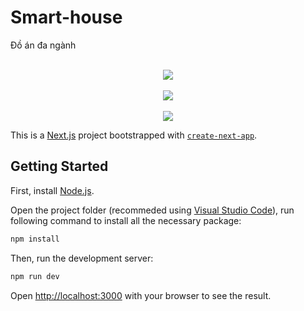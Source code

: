 # Smart-house
Đồ án đa ngành

<p align="center">
  <br>
  <img src="../screenshot/1.PNG">
  <br>
  <br>
  <img src="../screenshot/2.PNG">
  <br>
  <br>
  <img src="../screenshot/3.PNG">
  <br>
</p>


This is a [Next.js](https://nextjs.org/) project bootstrapped with [`create-next-app`](https://github.com/vercel/next.js/tree/canary/packages/create-next-app).

## Getting Started

First, install [Node.js](https://nodejs.org/en/download/).

Open the project folder (recommeded using [Visual Studio Code](https://code.visualstudio.com/)), run following command to install all the necessary package:

```bash
npm install
```

Then, run the development server:

```bash
npm run dev
```

Open [http://localhost:3000](http://localhost:3000) with your browser to see the result.
